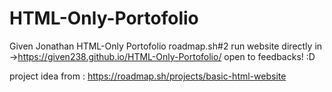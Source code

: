 # HTML-Only-Portofolio
Given Jonathan HTML-Only Portofolio roadmap.sh#2
run website directly in ->https://given238.github.io/HTML-Only-Portofolio/
open to feedbacks! :D

project idea from : https://roadmap.sh/projects/basic-html-website
